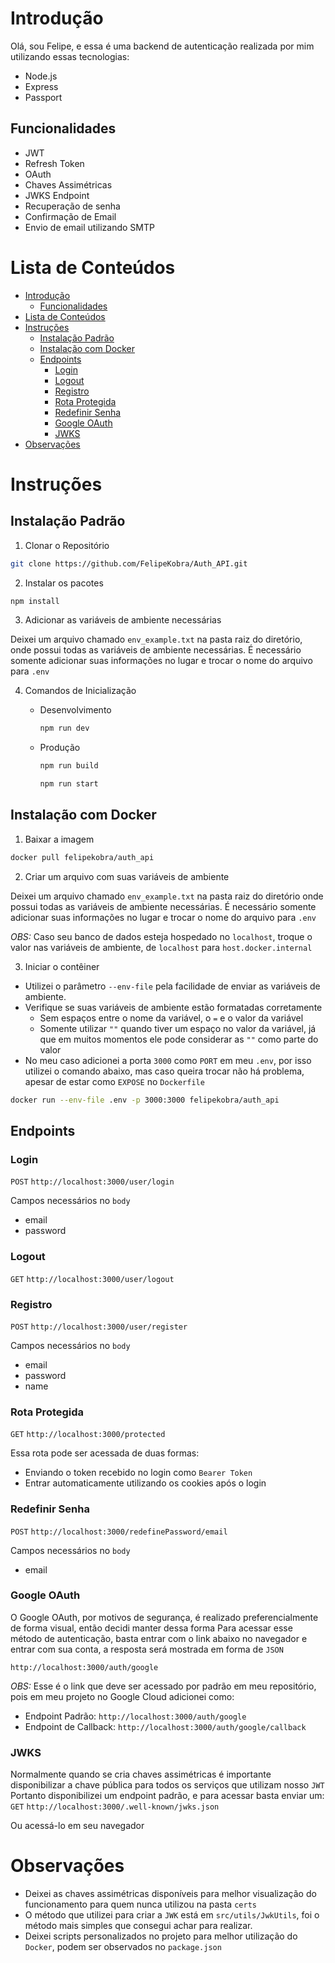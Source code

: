 # Introdução

Olá, sou Felipe, e essa é uma backend de autenticação realizada por mim utilizando essas tecnologias:

- Node.js
- Express
- Passport

## Funcionalidades

- JWT
- Refresh Token
- OAuth
- Chaves Assimétricas
- JWKS Endpoint
- Recuperação de senha
- Confirmação de Email
- Envio de email utilizando SMTP

# Lista de Conteúdos

- [Introdução](#introdução)
  - [Funcionalidades](#funcionalidades)
- [Lista de Conteúdos](#lista-de-conteúdos)
- [Instruções](#instruções)
  - [Instalação Padrão](#instalação-padrão)
  - [Instalação com Docker](#instalação-com-docker)
  - [Endpoints](#endpoints)
    - [Login](#login)
    - [Logout](#logout)
    - [Registro](#registro)
    - [Rota Protegida](#rota-protegida)
    - [Redefinir Senha](#redefinir-senha)
    - [Google OAuth](#google-oauth)
    - [JWKS](#jwks)
- [Observações](#observações)

# Instruções

## Instalação Padrão

1. Clonar o Repositório

```bash
git clone https://github.com/FelipeKobra/Auth_API.git
```

2. Instalar os pacotes

```bash
npm install
```

3. Adicionar as variáveis de ambiente necessárias

Deixei um arquivo chamado `env_example.txt` na pasta raiz do diretório, onde possui todas as variáveis de ambiente necessárias.
É necessário somente adicionar suas informações no lugar e trocar o nome do arquivo para `.env`

4. Comandos de Inicialização

   - Desenvolvimento

     ```bash
     npm run dev
     ```

   - Produção

     ```bash
     npm run build
     ```

     ```bash
     npm run start
     ```

## Instalação com Docker

1. Baixar a imagem

```bash
docker pull felipekobra/auth_api
```

2. Criar um arquivo com suas variáveis de ambiente

Deixei um arquivo chamado `env_example.txt` na pasta raiz do diretório onde possui todas as variáveis de ambiente necessárias.
É necessário somente adicionar suas informações no lugar e trocar o nome do arquivo para `.env`

_OBS:_ Caso seu banco de dados esteja hospedado no `localhost`, troque o valor nas variáveis de ambiente, de `localhost` para `host.docker.internal`

3. Iniciar o contêiner

- Utilizei o parâmetro `--env-file` pela facilidade de enviar as variáveis de ambiente.
- Verifique se suas variáveis de ambiente estão formatadas corretamente
  - Sem espaços entre o nome da variável, o `=` e o valor da variável
  - Somente utilizar `""` quando tiver um espaço no valor da variável, já que em muitos momentos ele pode considerar as `""` como parte do valor
- No meu caso adicionei a porta `3000` como `PORT` em meu `.env`, por isso utilizei o comando abaixo, mas caso queira trocar não há problema, apesar de estar como `EXPOSE` no `Dockerfile`

```bash
docker run --env-file .env -p 3000:3000 felipekobra/auth_api
```

## Endpoints

### Login

`POST`
`http://localhost:3000/user/login`

Campos necessários no `body`

- email
- password

### Logout

`GET`
`http://localhost:3000/user/logout`

### Registro

`POST`
`http://localhost:3000/user/register`

Campos necessários no `body`

- email
- password
- name

### Rota Protegida

`GET`
`http://localhost:3000/protected`

Essa rota pode ser acessada de duas formas:

- Enviando o token recebido no login como `Bearer Token`
- Entrar automaticamente utilizando os cookies após o login

### Redefinir Senha

`POST`
`http://localhost:3000/redefinePassword/email`

Campos necessários no `body`

- email

### Google OAuth

O Google OAuth, por motivos de segurança, é realizado preferencialmente de forma visual, então decidi manter dessa forma
Para acessar esse método de autenticação, basta entrar com o link abaixo no navegador e entrar com sua conta, a resposta será mostrada em forma de `JSON`

`http://localhost:3000/auth/google`

_OBS:_ Esse é o link que deve ser acessado por padrão em meu repositório, pois em meu projeto no Google Cloud adicionei como:

- Endpoint Padrão: `http://localhost:3000/auth/google`
- Endpoint de Callback: `http://localhost:3000/auth/google/callback`

### JWKS

Normalmente quando se cria chaves assimétricas é importante disponibilizar a chave pública para todos os serviços que utilizam nosso `JWT`
Portanto disponibilizei um endpoint padrão, e para acessar basta enviar um:
`GET` `http://localhost:3000/.well-known/jwks.json`

Ou acessá-lo em seu navegador

# Observações

- Deixei as chaves assimétricas disponíveis para melhor visualização do funcionamento para quem nunca utilizou na pasta `certs`
- O método que utilizei para criar a `JWK` está em `src/utils/JwkUtils`, foi o método mais simples que consegui achar para realizar.
- Deixei scripts personalizados no projeto para melhor utilização do `Docker`, podem ser observados no `package.json`
